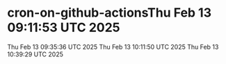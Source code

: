 # cron-on-github-actionsThu Feb 13 09:11:53 UTC 2025
Thu Feb 13 09:35:36 UTC 2025
Thu Feb 13 10:11:50 UTC 2025
Thu Feb 13 10:39:29 UTC 2025

